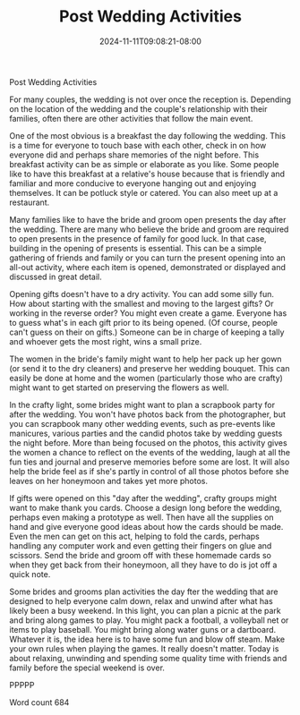 ﻿---
title: "Post Wedding Activities"
date: 2024-11-11T09:08:21-08:00
description: "Wedding Games & Activities Tips for Web Success"
featured_image: "/images/Wedding Games & Activities.jpg"
tags: ["Wedding Games & Activities"]
---

Post Wedding Activities

For many couples, the wedding is not over once the reception is. Depending on the location of the wedding and the couple's relationship with their families, often there are other activities that follow the main event.

One of the most obvious is a breakfast the day following the wedding. This is a time for everyone to touch base with each other, check in on how everyone did and perhaps share memories of the night before. This breakfast activity can be as simple or elaborate as you like. Some people like to have this breakfast at a relative's house because that is friendly and familiar and more conducive to everyone hanging out and enjoying themselves. It can be potluck style or catered. You can also meet up at a restaurant.

Many families like to have the bride and groom open presents the day after the wedding. There are many who believe the bride and groom are required to open presents in the presence of family for good luck. In that case, building in the opening of presents is essential. This can be a simple gathering of friends and family or you can turn the present opening into an all-out activity, where each item is opened, demonstrated or displayed and discussed in great detail.

Opening gifts doesn't have to a dry activity. You can add some silly fun. How about starting with the smallest and moving to the largest gifts? Or working in the reverse order? You might even create a game. Everyone has to guess what's in each gift prior to its being opened. (Of course, people can't guess on their on gifts.) Someone can be in charge of keeping a tally and whoever gets the most right, wins a small prize.

The women in the bride's family might want to help her pack up her gown (or send it to the dry cleaners) and preserve her wedding bouquet. This can easily be done at home and the women (particularly those who are crafty) might want to get started on preserving the flowers as well.

In the crafty light, some brides might want to plan a scrapbook party for after the wedding. You won't have photos back from the photographer, but you can scrapbook many other wedding events, such as pre-events like manicures, various parties and the candid photos take by wedding guests the night before. More than being focused on the photos, this activity gives the women a chance to reflect on the events of the wedding, laugh at all the fun ties and journal and preserve memories before some are lost. It will also help the bride feel as if she's partly in control of all those photos before she leaves on her honeymoon and takes yet more photos.

If gifts were opened on this "day after the wedding", crafty groups might want to make thank you cards. Choose a design long before the wedding, perhaps even making a prototype as well. Then have all the supplies on hand and give everyone good ideas about how the cards should be made. Even the men can get on this act, helping to fold the cards, perhaps handling any computer work and even getting their fingers on glue and scissors. Send the bride and groom off with these homemade cards so when they get back from their honeymoon, all they have to do is jot off a quick note.

Some brides and grooms plan activities the day fter the wedding that are designed to help everyone calm down, relax and unwind after what has likely been a busy weekend. In this light, you can plan a picnic at the park and bring along games to play. You might pack a football, a volleyball net or items to play baseball. You might bring along water guns or a dartboard. Whatever it is, the idea here is to have some fun and blow off steam. Make your own rules when playing the games. It really doesn't matter. Today is about relaxing, unwinding and spending some quality time with friends and family before the special weekend is over.

PPPPP

Word count 684





